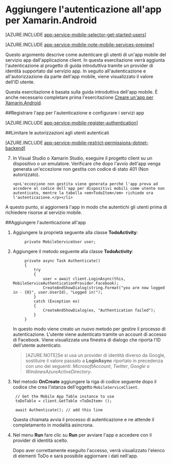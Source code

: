 <properties 
	pageTitle="Introduzione all'autenticazione per app per dispositivi mobili in Xamarin Android" 
	description="Informazioni su come usare le app per dispositivi mobili per autenticare gli utenti dell'app per Xamarin Android tramite vari provider di identità, tra cui AAD, Google, Facebook, Twitter e Microsoft." 
	services="app-service\mobile" 
	documentationCenter="xamarin" 
	authors="mattchenderson" 
	manager="dwrede" 
	editor=""/>

<tags 
	ms.service="app-service" 
	ms.workload="mobile" 
	ms.tgt_pltfrm="mobile-xamarin-android" 
	ms.devlang="dotnet" 
	ms.topic="article" 
	ms.date="06/23/2015" 
	ms.author="mahender"/>

# Aggiungere l'autenticazione all'app per Xamarin.Android

[AZURE.INCLUDE [app-service-mobile-selector-get-started-users](../../includes/app-service-mobile-selector-get-started-users.md)]

[AZURE.INCLUDE [app-service-mobile-note-mobile-services-preview](../../includes/app-service-mobile-note-mobile-services-preview.md)]

Questo argomento descrive come autenticare gli utenti di un'app mobile del servizio app dall'applicazione client. In questa esercitazione verrà aggiunta l'autenticazione al progetto di guida introduttiva tramite un provider di identità supportato dal servizio app. In seguito all'autenticazione e all'autorizzazione da parte dell'app mobile, viene visualizzato il valore dell'ID utente.

Questa esercitazione è basata sulla guida introduttiva dell'app mobile. È anche necessario completare prima l'esercitazione [Creare un'app per Xamarin.Android].

##<a name="register"></a>Registrare l'app per l'autenticazione e configurare i servizi app

[AZURE.INCLUDE [app-service-mobile-register-authentication](../../includes/app-service-mobile-register-authentication.md)]

##<a name="permissions"></a>Limitare le autorizzazioni agli utenti autenticati

[AZURE.INCLUDE [app-service-mobile-restrict-permissions-dotnet-backend](../../includes/app-service-mobile-restrict-permissions-dotnet-backend.md)]

<ol start="7">
<li><p>In Visual Studio o Xamarin Studio, eseguire il progetto client su un dispositivo o un emulatore. Verificare che dopo l'avvio dell'app venga generata un'eccezione non gestita con codice di stato 401 (Non autorizzato).</p>
   
   	<p>L'eccezione non gestita viene generata perché l'app prova ad accedere al codice dell'app per dispositivi mobili come utente non autenticato, mentre la tabella <em>TodoItem</em> richiede ora l'autenticazione.</p></li>
</ol>

A questo punto, si aggiornerà l'app in modo che autentichi gli utenti prima di richiedere risorse al servizio mobile.

##<a name="add-authentication"></a>Aggiungere l'autenticazione all'app

1. Aggiungere la proprietà seguente alla classe **TodoActivity**:

			private MobileServiceUser user;

2. Aggiungere il metodo seguente alla classe **TodoActivity**:

	        private async Task Authenticate()
	        {
	            try
	            {
	                user = await client.LoginAsync(this, MobileServiceAuthenticationProvider.Facebook);
	                CreateAndShowDialog(string.Format("you are now logged in - {0}", user.UserId), "Logged in!");
	            }
	            catch (Exception ex)
	            {
	                CreateAndShowDialog(ex, "Authentication failed");
	            }
	        }

    In questo modo viene creato un nuovo metodo per gestire il processo di autenticazione. L'utente viene autenticato tramite un account di accesso di Facebook. Viene visualizzata una finestra di dialogo che riporta l'ID dell'utente autenticato.

    > [AZURE.NOTE]Se si usa un provider di identità diverso da Google, sostituire il valore passato a **LoginAsync** riportato in precedenza con uno dei seguenti: _MicrosoftAccount_, _Twitter_, _Google_ o _WindowsAzureActiveDirectory_.

3. Nel metodo **OnCreate** aggiungere la riga di codice seguente dopo il codice che crea l'istanza dell'oggetto `MobileServiceClient`.

		// Get the Mobile App Table instance to use
        toDoTable = client.GetTable <ToDoItem> ();

        await Authenticate(); // add this line

	Questa chiamata avvia il processo di autenticazione e ne attende il completamento in modalità asincrona.


4. Nel menu **Run** fare clic su **Run** per avviare l'app e accedere con il provider di identità scelto.

   	Dopo aver correttamente eseguito l'accesso, verrà visualizzato l'elenco di elementi ToDo e sarà possibile aggiornare i dati nell'app.


<!-- URLs. -->
[Submit an app page]: http://go.microsoft.com/fwlink/p/?LinkID=266582
[My Applications]: http://go.microsoft.com/fwlink/p/?LinkId=262039

[Creare un'app per Xamarin.Android]: app-service-mobile-dotnet-backend-xamarin-android-get-started-preview.md

[Azure Management Portal]: https://portal.azure.com
 

<!---HONumber=July15_HO3-->